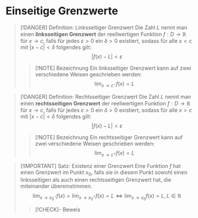 # Einseitige Grenzwerte

> [!DANGER] Definition: Linksseitiger Grenzwert
> Die Zahl $L$ nennt man einen **linksseitigen Grenzwert** der reellwertigen Funktion $f: D \to \mathbb{R}$ für $x\to c$, falls für jedes $\varepsilon \gt 0$ ein $\delta \gt 0$ existiert, sodass für alle $x\lt c$ mit $|x-c|\lt \delta$ folgendes gilt:
> $$|f(x) - L| \lt \varepsilon$$
> 
> > [!NOTE] Bezeichnung
> > Ein linksseitiger Grenzwert kann auf zwei verschiedene Weisen geschrieben werden:
> > $$\lim_{x\to c^-} f(x) = L$$

> [!DANGER] Definition: Rechtsseitiger Grenzwert
> Die Zahl $L$ nennt man einen **rechtsseitigen Grenzwert** der reellwertigen Funktion $f: D \to \mathbb{R}$ für $x\to c$, falls für jedes $\varepsilon \gt 0$ ein $\delta \gt 0$ existiert, sodass für alle $x\gt c$ mit $|x-c|\lt \delta$ folgendes gilt:
> $$|f(x) - L| \lt \varepsilon$$
> 
> > [!NOTE] Bezeichnung
> > Ein rechtsseitiger Grenzwert kann auf zwei verschiedene Weisen geschrieben werden:
> > $$\lim_{x\to c^+} f(x) = L$$

> [!IMPORTANT] Satz: Existenz einer Grenzwert
> Eine Funktion $f$ hat einen Grenzwert im Punkt $x_0$, falls sie in diesem Punkt sowohl einen linksseitigen als auch einen rechtsseitigen Grenzwert hat, die miteinander übereinstimmen.
> $$\lim_{x\to x_0^-} f(x) = \lim_{x\to x_0^+} f(x) = L \iff \lim_{x\to x_0} f(x) = L, L \in \mathbb{R}$$
> > [!CHECK]- Beweis